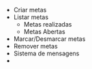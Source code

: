 - Criar metas
- Listar metas
    - Metas realizadas
    - Metas Abertas
- Marcar/Desmarcar metas
- Remover metas
- Sistema de mensagens
- 